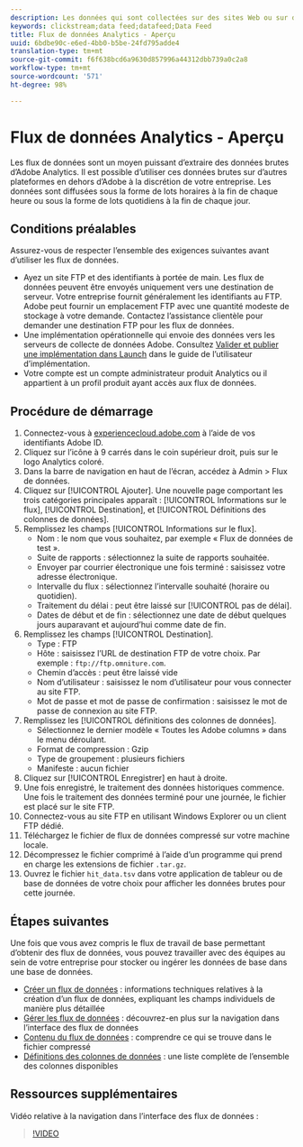 ```yaml
---
description: Les données qui sont collectées sur des sites Web ou sur des applications mobiles, ou qui sont chargées à l’aide de sources de données ou d’API de services Web, sont traitées et stockées dans Data Warehouse d’Adobe. Ces données brutes constituent le jeu de données utilisé par Adobe Analytics.
keywords: clickstream;data feed;datafeed;Data Feed
title: Flux de données Analytics - Aperçu
uuid: 6bdbe90c-e6ed-4bb0-b5be-24fd795adde4
translation-type: tm+mt
source-git-commit: f6f638bcd6a9630d857996a44312dbb739a0c2a8
workflow-type: tm+mt
source-wordcount: '571'
ht-degree: 98%

---
```



# Flux de données Analytics - Aperçu

Les flux de données sont un moyen puissant d’extraire des données brutes d’Adobe Analytics. Il est possible d’utiliser ces données brutes sur d’autres plateformes en dehors d’Adobe à la discrétion de votre entreprise. Les données sont diffusées sous la forme de lots horaires à la fin de chaque heure ou sous la forme de lots quotidiens à la fin de chaque jour.

## Conditions préalables

Assurez-vous de respecter l’ensemble des exigences suivantes avant d’utiliser les flux de données.

* Ayez un site FTP et des identifiants à portée de main. Les flux de données peuvent être envoyés uniquement vers une destination de serveur. Votre entreprise fournit généralement les identifiants au FTP. Adobe peut fournir un emplacement FTP avec une quantité modeste de stockage à votre demande. Contactez l’assistance clientèle pour demander une destination FTP pour les flux de données.
* Une implémentation opérationnelle qui envoie des données vers les serveurs de collecte de données Adobe. Consultez [Valider et publier une implémentation dans Launch](/help/implement/launch/validate-publish-prod.md) dans le guide de l’utilisateur d’implémentation.
* Votre compte est un compte administrateur produit Analytics ou il appartient à un profil produit ayant accès aux flux de données.

## Procédure de démarrage

1. Connectez-vous à [experiencecloud.adobe.com](https://experiencecloud.adobe.com) à l’aide de vos identifiants Adobe ID.
2. Cliquez sur l’icône à 9 carrés dans le coin supérieur droit, puis sur le logo Analytics coloré.
3. Dans la barre de navigation en haut de l’écran, accédez à Admin > Flux de données.
4. Cliquez sur [!UICONTROL Ajouter]. Une nouvelle page comportant les trois catégories principales apparaît : [!UICONTROL Informations sur le flux], [!UICONTROL Destination], et [!UICONTROL Définitions des colonnes de données].
5. Remplissez les champs [!UICONTROL Informations sur le flux].
   * Nom : le nom que vous souhaitez, par exemple « Flux de données de test ».
   * Suite de rapports : sélectionnez la suite de rapports souhaitée.
   * Envoyer par courrier électronique une fois terminé : saisissez votre adresse électronique.
   * Intervalle du flux : sélectionnez l’intervalle souhaité (horaire ou quotidien).
   * Traitement du délai : peut être laissé sur [!UICONTROL pas de délai].
   * Dates de début et de fin : sélectionnez une date de début quelques jours auparavant et aujourd’hui comme date de fin.
6. Remplissez les champs [!UICONTROL Destination].
   * Type : FTP
   * Hôte : saisissez l’URL de destination FTP de votre choix. Par exemple : `ftp://ftp.omniture.com`.
   * Chemin d’accès : peut être laissé vide
   * Nom d’utilisateur : saisissez le nom d’utilisateur pour vous connecter au site FTP.
   * Mot de passe et mot de passe de confirmation : saisissez le mot de passe de connexion au site FTP.
7. Remplissez les [!UICONTROL définitions des colonnes de données].
   * Sélectionnez le dernier modèle « Toutes les Adobe columns » dans le menu déroulant.
   * Format de compression : Gzip
   * Type de groupement : plusieurs fichiers
   * Manifeste : aucun fichier
8. Cliquez sur [!UICONTROL Enregistrer] en haut à droite.
9. Une fois enregistré, le traitement des données historiques commence. Une fois le traitement des données terminé pour une journée, le fichier est placé sur le site FTP.
10. Connectez-vous au site FTP en utilisant Windows Explorer ou un client FTP dédié.
11. Téléchargez le fichier de flux de données compressé sur votre machine locale.
12. Décompressez le fichier comprimé à l’aide d’un programme qui prend en charge les extensions de fichier `.tar.gz`.
13. Ouvrez le fichier `hit_data.tsv` dans votre application de tableur ou de base de données de votre choix pour afficher les données brutes pour cette journée.

## Étapes suivantes

Une fois que vous avez compris le flux de travail de base permettant d’obtenir des flux de données, vous pouvez travailler avec des équipes au sein de votre entreprise pour stocker ou ingérer les données de base dans une base de données.

* [Créer un flux de données](create-feed.md) : informations techniques relatives à la création d’un flux de données, expliquant les champs individuels de manière plus détaillée
* [Gérer les flux de données](df-manage-feeds.md) : découvrez-en plus sur la navigation dans l’interface des flux de données
* [Contenu du flux de données](c-df-contents/datafeeds-contents.md) : comprendre ce qui se trouve dans le fichier compressé
* [Définitions des colonnes de données](c-df-contents/datafeeds-reference.md) : une liste complète de l’ensemble des colonnes disponibles

## Ressources supplémentaires

Vidéo relative à la navigation dans l’interface des flux de données :

>[!VIDEO](https://docs.adobe.com/content/help/en/analytics-learn/tutorials/exporting/data-feeds/data-feeds-management-ui.html)
